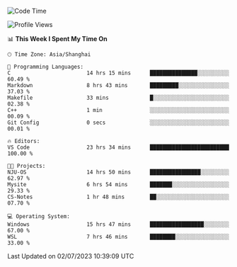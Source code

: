 <!--START_SECTION:waka-->
![Code Time](http://img.shields.io/badge/Code%20Time-1%2C034%20hrs%2014%20mins-blue)

![Profile Views](http://img.shields.io/badge/Profile%20Views-0-blue)

📊 **This Week I Spent My Time On** 

```text
🕑︎ Time Zone: Asia/Shanghai

💬 Programming Languages: 
C                        14 hrs 15 mins      ███████████████░░░░░░░░░░   60.49 % 
Markdown                 8 hrs 43 mins       █████████░░░░░░░░░░░░░░░░   37.03 % 
Makefile                 33 mins             █░░░░░░░░░░░░░░░░░░░░░░░░   02.38 % 
C++                      1 min               ░░░░░░░░░░░░░░░░░░░░░░░░░   00.09 % 
Git Config               0 secs              ░░░░░░░░░░░░░░░░░░░░░░░░░   00.01 % 

🔥 Editors: 
VS Code                  23 hrs 34 mins      █████████████████████████   100.00 % 

🐱‍💻 Projects: 
NJU-OS                   14 hrs 50 mins      ████████████████░░░░░░░░░   62.97 % 
Mysite                   6 hrs 54 mins       ███████░░░░░░░░░░░░░░░░░░   29.33 % 
CS-Notes                 1 hr 48 mins        ██░░░░░░░░░░░░░░░░░░░░░░░   07.70 % 

💻 Operating System: 
Windows                  15 hrs 47 mins      █████████████████░░░░░░░░   67.00 % 
WSL                      7 hrs 46 mins       ████████░░░░░░░░░░░░░░░░░   33.00 % 
```


 Last Updated on 02/07/2023 10:39:09 UTC
<!--END_SECTION:waka-->